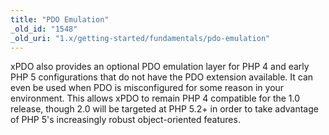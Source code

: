```yaml
---
title: "PDO Emulation"
_old_id: "1548"
_old_uri: "1.x/getting-started/fundamentals/pdo-emulation"
---
```


xPDO also provides an optional PDO emulation layer for PHP 4 and early PHP 5 configurations that do not have the PDO extension available. It can even be used when PDO is misconfigured for some reason in your environment. This allows xPDO to remain PHP 4 compatible for the 1.0 release, though 2.0 will be targeted at PHP 5.2+ in order to take advantage of PHP 5's increasingly robust object-oriented features.